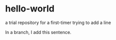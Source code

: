# hello-world
a trial repository for a first-timer
trying to add a line

In a branch, I add this sentence.
